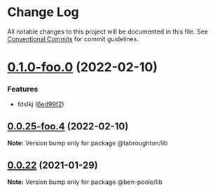 # Change Log

All notable changes to this project will be documented in this file.
See [Conventional Commits](https://conventionalcommits.org) for commit guidelines.

# [0.1.0-foo.0](https://github.com/tabroughton/lerna-test/compare/@tabroughton/lib@0.0.25-foo.4...@tabroughton/lib@0.1.0-foo.0) (2022-02-10)


### Features

* fdslkj ([6ed99f2](https://github.com/tabroughton/lerna-test/commit/6ed99f2a382b49d9b7647212b7f9177fcbf88212))





## [0.0.25-foo.4](https://github.com/tabroughton/lerna-test/compare/@tabroughton/lib@0.0.25-foo.3...@tabroughton/lib@0.0.25-foo.4) (2022-02-10)

**Note:** Version bump only for package @tabroughton/lib





## [0.0.22](https://github.com/ben-poole/lerna-test/compare/@ben-poole/lib@0.0.21...@ben-poole/lib@0.0.22) (2021-01-29)

**Note:** Version bump only for package @ben-poole/lib
